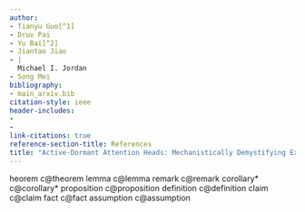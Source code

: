 ```yaml
---
author:
- Tianyu Guo[^1]
- Druv Pai
- Yu Bai[^2]
- Jiantao Jiao
- |
  Michael I. Jordan  
- Song Mei
bibliography:
- main_arxiv.bib
citation-style: ieee
header-includes:
- 
- 
link-citations: true
reference-section-title: References
title: "Active-Dormant Attention Heads: Mechanistically Demystifying Extreme-Token Phenomena in LLMs"
---
```






heorem c@theorem lemma c@lemma remark c@remark corollary\* c@corollary\* proposition c@proposition definition c@definition claim c@claim fact c@fact assumption c@assumption

[^1]: UC Berkeley. Email: `{tianyu_guo, druvpai, jiantao, michael_jordan, songmei}@berkeley.edu`.

[^2]: Work done at Salesforce AI Research. Email: `yubai.pku@gmail.com`.
